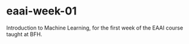 # eaai-week-01

Introduction to Machine Learning, for the first week of the EAAI course taught at BFH.
